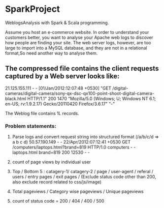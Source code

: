# SparkProject
WeblogsAnalysis with Spark & Scala programming.

Assume you host an e-commerce website. In order to understand your customers better, you want
to analyse your Apache web logs to discover how people are finding your site. The web server
logs, however, are too large to import into a MySQL database, and they are not in a relational
format,So need another way to analyse them.

## The compressed file contains the client requests captured by a Web server looks like:
 21.125.155.111 - - [01/Jan/2012:12:07:48 +0530] "GET /digital-cameras/digital-camera/sony-qx-dsc-qx100-point-shoot-digital-camera-black.html HTTP/1.1" 200 1470    "Mozilla/5.0 (Windows; U; Windows NT 6.1; en-US; rv:1.9.2.17) Gecko/20110420 Firefox/3.6.17" "-"


 The Weblog file contains 1L records.

 
### Problem statements:
1. Parse logs and convert request string into structured format (/a/b/c/d  =>  a	b	c	d)
50.57.190.149	-	-	22/Apr/2012:07:12:41 +0530	GET /computers/laptops.html?brand=819 HTTP/1.0	computers	-	-	laptops.html	brand=819	200	12530	-	-

2. count of page views by individual user

3. Top / Bottom 5 :  catagery-1/ catagery-2 / page / user-agent / referal / users / entry pages / exit pages / 
(Exclude status code other than 200, also exclude record related to css/js/image)

4. Total pageviews / Category wise pageviews / Unique pageviews

5. count of status code = 200 / 404 / 400 / 500




